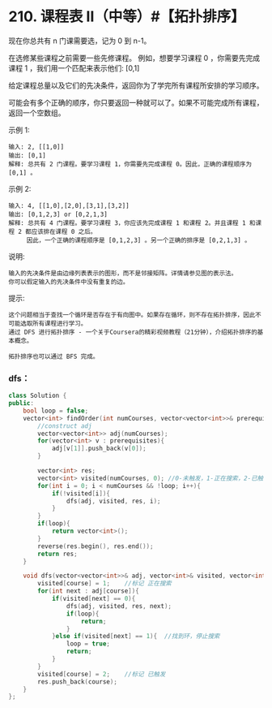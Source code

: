 # 210. 课程表 II（中等）#【拓扑排序】

现在你总共有 n 门课需要选，记为 0 到 n-1。

在选修某些课程之前需要一些先修课程。 例如，想要学习课程 0 ，你需要先完成课程 1 ，我们用一个匹配来表示他们: [0,1]

给定课程总量以及它们的先决条件，返回你为了学完所有课程所安排的学习顺序。

可能会有多个正确的顺序，你只要返回一种就可以了。如果不可能完成所有课程，返回一个空数组。

示例 1:

    输入: 2, [[1,0]] 
    输出: [0,1]
    解释: 总共有 2 门课程。要学习课程 1，你需要先完成课程 0。因此，正确的课程顺序为 [0,1] 。

示例 2:

    输入: 4, [[1,0],[2,0],[3,1],[3,2]]
    输出: [0,1,2,3] or [0,2,1,3]
    解释: 总共有 4 门课程。要学习课程 3，你应该先完成课程 1 和课程 2。并且课程 1 和课程 2 都应该排在课程 0 之后。
         因此，一个正确的课程顺序是 [0,1,2,3] 。另一个正确的排序是 [0,2,1,3] 。

说明:

    输入的先决条件是由边缘列表表示的图形，而不是邻接矩阵。详情请参见图的表示法。
    你可以假定输入的先决条件中没有重复的边。

提示:

    这个问题相当于查找一个循环是否存在于有向图中。如果存在循环，则不存在拓扑排序，因此不可能选取所有课程进行学习。
    通过 DFS 进行拓扑排序 - 一个关于Coursera的精彩视频教程（21分钟），介绍拓扑排序的基本概念。

    拓扑排序也可以通过 BFS 完成。

### dfs：
```c++
class Solution {
public:
    bool loop = false;
    vector<int> findOrder(int numCourses, vector<vector<int>>& prerequisites) {
        //construct adj
        vector<vector<int>> adj(numCourses);
        for(vector<int> v : prerequisites){
            adj[v[1]].push_back(v[0]);
        }

        vector<int> res;
        vector<int> visited(numCourses, 0); //0-未触发，1-正在搜索，2-已触发完
        for(int i = 0; i < numCourses && !loop; i++){
            if(!visited[i]){
                dfs(adj, visited, res, i);
            }
        }
        if(loop){
            return vector<int>();
        }
        reverse(res.begin(), res.end());
        return res;
    }

    void dfs(vector<vector<int>>& adj, vector<int>& visited, vector<int>& res, int course){
        visited[course] = 1;    //标记 正在搜索
        for(int next : adj[course]){
            if(visited[next] == 0){
                dfs(adj, visited, res, next);
                if(loop){
                    return;
                }
            }else if(visited[next] == 1){  //找到环，停止搜索
                loop = true;
                return;
            }
        }
        visited[course] = 2;    //标记 已触发
        res.push_back(course);
    }
};
```